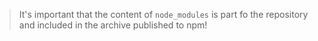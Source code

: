 > It's important that the content of `node_modules` is part fo the repository and included in the archive published to npm!